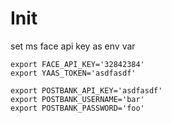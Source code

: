 # Init

set ms face api key as env var

```
export FACE_API_KEY='32842384'
export YAAS_TOKEN='asdfasdf'

export POSTBANK_API_KEY='asdfasdf'
export POSTBANK_USERNAME='bar'
export POSTBANK_PASSWORD='foo'
```
